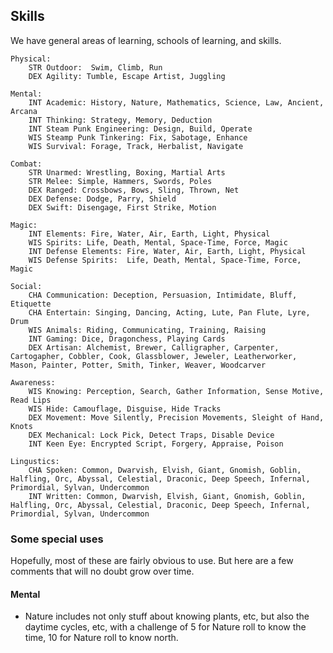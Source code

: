 ## Skills

We have general areas of learning, schools of learning, and skills. 


    Physical:
        STR Outdoor:  Swim, Climb, Run
        DEX Agility: Tumble, Escape Artist, Juggling

    Mental:
        INT Academic: History, Nature, Mathematics, Science, Law, Ancient, Arcana 
        INT Thinking: Strategy, Memory, Deduction
        INT Steam Punk Engineering: Design, Build, Operate
        WIS Steamp Punk Tinkering: Fix, Sabotage, Enhance
        WIS Survival: Forage, Track, Herbalist, Navigate        

    Combat:
        STR Unarmed: Wrestling, Boxing, Martial Arts
        STR Melee: Simple, Hammers, Swords, Poles
        DEX Ranged: Crossbows, Bows, Sling, Thrown, Net
        DEX Defense: Dodge, Parry, Shield 
        DEX Swift: Disengage, First Strike, Motion

    Magic:  
        INT Elements: Fire, Water, Air, Earth, Light, Physical
        WIS Spirits: Life, Death, Mental, Space-Time, Force, Magic
        INT Defense Elements: Fire, Water, Air, Earth, Light, Physical
        WIS Defense Spirits:  Life, Death, Mental, Space-Time, Force, Magic
    
    Social: 
        CHA Communication: Deception, Persuasion, Intimidate, Bluff, Etiquette
        CHA Entertain: Singing, Dancing, Acting, Lute, Pan Flute, Lyre, Drum
        WIS Animals: Riding, Communicating, Training, Raising
        INT Gaming: Dice, Dragonchess, Playing Cards
        DEX Artisan: Alchemist, Brewer, Calligrapher, Carpenter, Cartogapher, Cobbler, Cook, Glassblower, Jeweler, Leatherworker, Mason, Painter, Potter, Smith, Tinker, Weaver, Woodcarver

    Awareness: 
        WIS Knowing: Perception, Search, Gather Information, Sense Motive, Read Lips
        WIS Hide: Camouflage, Disguise, Hide Tracks
        DEX Movement: Move Silently, Precision Movements, Sleight of Hand, Knots
        DEX Mechanical: Lock Pick, Detect Traps, Disable Device
        INT Keen Eye: Encrypted Script, Forgery, Appraise, Poison

    Lingustics: 
        CHA Spoken: Common, Dwarvish, Elvish, Giant, Gnomish, Goblin, Halfling, Orc, Abyssal, Celestial, Draconic, Deep Speech, Infernal, Primordial, Sylvan, Undercommon        
        INT Written: Common, Dwarvish, Elvish, Giant, Gnomish, Goblin, Halfling, Orc, Abyssal, Celestial, Draconic, Deep Speech, Infernal, Primordial, Sylvan, Undercommon

### Some special uses

Hopefully, most of these are fairly obvious to use. But here are a few
comments that will no doubt grow over time. 

#### Mental

* Nature includes not only stuff about knowing plants, etc, but also the daytime cycles,
  etc, with a challenge of 5 for Nature roll to know the time, 10 for Nature
  roll to know north. 

